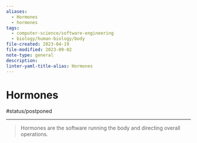 ```yaml
---
aliases:
  - Hormones
  - hormones
tags:
  - computer-science/software-engineering
  - biology/human-biology/body
file-created: 2023-04-19
file-modified: 2023-09-02
note-type: general
description: 
linter-yaml-title-alias: Hormones
---
```


# Hormones

#status/postponed

---

> Hormones are the software running the body and directing overall operations.

